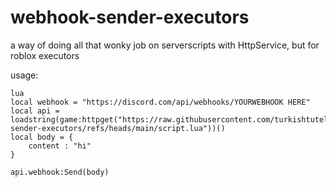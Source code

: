 # webhook-sender-executors
a way of doing all that wonky job on serverscripts with HttpService, but for roblox executors

usage:

```
lua
local webhook = "https://discord.com/api/webhooks/YOURWEBHOOK HERE"
local api = loadstring(game:httpget("https://raw.githubusercontent.com/turkishtutel/webhook-sender-executors/refs/heads/main/script.lua"))()
local body = {
    content : "hi"
}

api.webhook:Send(body)
```
